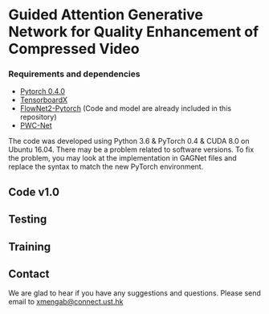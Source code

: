 # Guided Attention Generative Network for Quality Enhancement of Compressed Video

### Requirements and dependencies
- [Pytorch 0.4.0](https://pytorch.org/)
- [TensorboardX](https://github.com/lanpa/tensorboardX)
- [FlowNet2-Pytorch](https://github.com/mengab/flownet2-pytorch) (Code and model are already included in this repository)
- [PWC-Net](https://github.com/mengab/PWC-Net)

The code was developed using Python 3.6 & PyTorch 0.4 & CUDA 8.0 on Ubuntu 16.04. There may be a problem related to software versions. To fix the problem, you may look at the implementation in GAGNet files and replace the syntax to match the new PyTorch environment.

## Code v1.0




## Testing



## Training



## Contact
We are glad to hear if you have any suggestions and questions. 
Please send email to xmengab@connect.ust.hk
